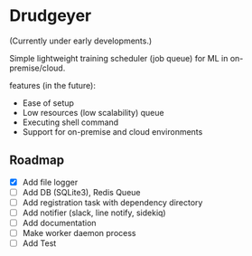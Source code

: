# Drudgeyer

(Currently under early developments.)

Simple lightweight training scheduler (job queue) for ML in on-premise/cloud.

features (in the future):

* Ease of setup
* Low resources (low scalability) queue
* Executing shell command
* Support for on-premise and cloud environments

## Roadmap

* [x] Add file logger
* [ ] Add DB (SQLite3), Redis Queue
* [ ] Add registration task with dependency directory
* [ ] Add notifier (slack, line notify, sidekiq)
* [ ] Add documentation
* [ ] Make worker daemon process 
* [ ] Add Test
